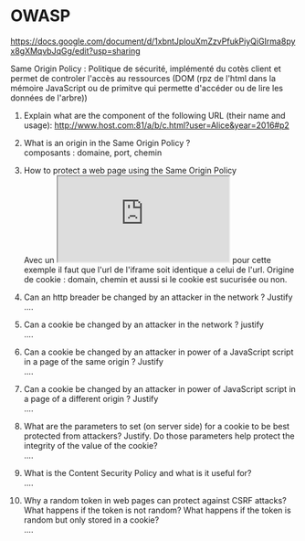 # OWASP

https://docs.google.com/document/d/1xbntJplouXmZzvPfukPiyQiGIrma8pyx8gXMqvbJqGg/edit?usp=sharing

Same Origin Policy : Politique de sécurité, implémenté du cotès client et permet de controler l'accès au ressources (DOM (rpz de l'html dans la mémoire JavaScript ou de primitve qui permette d'accéder ou de lire les données de l'arbre))
  
  
1. Explain what are the component of the following URL (their name and usage): http://www.host.com:81/a/b/c.html?user=Alice&year=2016#p2  

  
2. What is an origin in the Same Origin Policy ?  
composants : domaine, port, chemin
  
3. How to protect a web page using the Same Origin Policy  
Avec un <iframe src="http://a.com/a.html"> </iframe> pour cette exemple il faut que l'url de l'iframe soit identique a celui de l'url. 
Origine de cookie : domain, chemin et aussi si le cookie est sucurisée ou non.
  
4. Can an http breader be changed by an attacker in the network ? Justify  
  ....
5. Can a cookie be changed by an attacker in the network ? justify  
  ....
6. Can a cookie be changed by an attacker in power of a JavaScript script in a page of the same origin ? Justify  
  ....
7. Can a cookie be changed by an attacker in power of JavaScript script in a page of a different origin ? Justify  
  ....
8. What are the parameters to set (on server side) for a cookie to be best protected from attackers? Justify. Do those parameters help protect the integrity of the value of the cookie?  
  ....  
9. What is the Content Security Policy and what is it useful for?    
  ....  
10. Why a random token in web pages can protect against CSRF attacks? What happens if the token is not random? What happens if the token is random but only stored in a cookie?  
  ....
